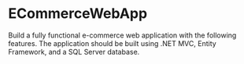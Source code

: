 # ECommerceWebApp
Build a fully functional e-commerce web application with the following features. The application  should be built using .NET MVC, Entity Framework, and a SQL Server database.
